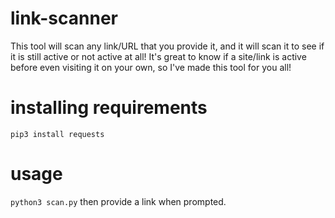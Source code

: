# link-scanner
This tool will scan any link/URL that you provide it, and it will scan it to see if it is still active or not active at all! It's great to know if a site/link is active before even visiting it on your own, so I've made this tool for you all!

# installing requirements
``pip3 install requests``

# usage
``python3 scan.py`` then provide a link when prompted.
